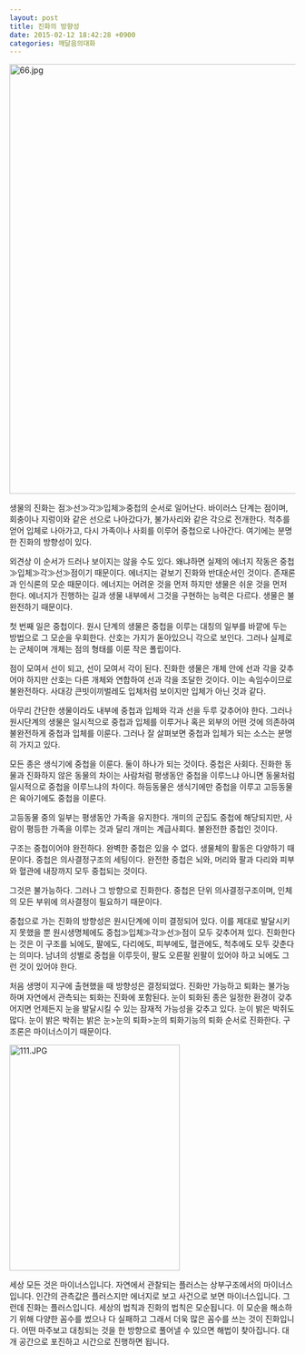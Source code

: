 ```yaml
---
layout: post
title: 진화의 방향성
date: 2015-02-12 18:42:28 +0900
categories: 깨달음의대화
---
```


<img src="assets/attach/images/198/739/565/66.jpg" alt="66.jpg" width="506" height="755" />   


  

      
생물의 진화는 점≫선≫각≫입체≫중첩의 순서로 일어난다. 바이러스 단계는 점이며, 회충이나 지렁이와 같은 선으로 나아갔다가, 불가사리와 같은 각으로 전개한다. 척추를 얻어 입체로 나아가고, 다시 가족이나 사회를 이루어 중첩으로 나아간다. 여기에는 분명한 진화의 방향성이 있다. 

  


외견상 이 순서가 드러나 보이지는 않을 수도 있다. 왜냐하면 실제의 에너지 작동은 중첩≫입체≫각≫선≫점이기 때문이다. 에너지는 겉보기 진화와 반대순서인 것이다. 존재론과 인식론의 모순 때문이다. 에너지는 어려운 것을 먼저 하지만 생물은 쉬운 것을 먼저 한다. 에너지가 진행하는 길과 생물 내부에서 그것을 구현하는 능력은 다르다. 생물은 불완전하기 때문이다. 

  


첫 번째 일은 중첩이다. 원시 단계의 생물은 중첩을 이루는 대칭의 일부를 바깥에 두는 방법으로 그 모순을 우회한다. 산호는 가지가 돋아있으니 각으로 보인다. 그러나 실제로는 군체이며 개체는 점의 형태를 이룬 작은 폴립이다.

  


점이 모여서 선이 되고, 선이 모여서 각이 된다. 진화한 생물은 개체 안에 선과 각을 갖추어야 하지만 산호는 다른 개체와 연합하여 선과 각을 조달한 것이다. 이는 속임수이므로 불완전하다. 사대강 큰빗이끼벌레도 입체처럼 보이지만 입체가 아닌 것과 같다.

  


아무리 간단한 생물이라도 내부에 중첩과 입체와 각과 선을 두루 갖추어야 한다. 그러나 원시단계의 생물은 일시적으로 중첩과 입체를 이루거나 혹은 외부의 어떤 것에 의존하여 불완전하게 중첩과 입체를 이룬다. 그러나 잘 살펴보면 중첩과 입체가 되는 소스는 분명히 가지고 있다. 

  


모든 종은 생식기에 중첩을 이룬다. 둘이 하나가 되는 것이다. 중첩은 사회다. 진화한 동물과 진화하지 않은 동물의 차이는 사람처럼 평생동안 중첩을 이루느냐 아니면 동물처럼 일시적으로 중첩을 이루느냐의 차이다. 하등동물은 생식기에만 중첩을 이루고 고등동물은 육아기에도 중첩을 이룬다. 

  


고등동물 중의 일부는 평생동안 가족을 유지한다. 개미의 군집도 중첩에 해당되지만, 사람이 평등한 가족을 이루는 것과 달리 개미는 계급사회다. 불완전한 중첩인 것이다. 

  


구조는 중첩이어야 완전하다. 완벽한 중첩은 있을 수 없다. 생물체의 활동은 다양하기 때문이다. 중첩은 의사결정구조의 세팅이다. 완전한 중첩은 뇌와, 머리와 팔과 다리와 피부와 혈관에 내장까지 모두 중첩되는 것이다.

  


그것은 불가능하다. 그러나 그 방향으로 진화한다. 중첩은 단위 의사결정구조이며, 인체의 모든 부위에 의사결정이 필요하기 때문이다. 

  


중첩으로 가는 진화의 방향성은 원시단계에 이미 결정되어 있다. 이를 제대로 발달시키지 못했을 뿐 원시생명체에도 중첩≫입체≫각≫선≫점이 모두 갖추어져 있다. 진화한다는 것은 이 구조를 뇌에도, 팔에도, 다리에도, 피부에도, 혈관에도, 척추에도 모두 갖춘다는 의미다. 남녀의 성별로 중첩을 이루듯이, 팔도 오른팔 왼팔이 있어야 하고 뇌에도 그런 것이 있어야 한다. 

  


처음 생명이 지구에 출현했을 때 방향성은 결정되었다. 진화만 가능하고 퇴화는 불가능하며 자연에서 관측되는 퇴화는 진화에 포함된다. 눈이 퇴화된 종은 일정한 환경이 갖추어지면 언제든지 눈을 발달시킬 수 있는 잠재적 가능성을 갖추고 있다. 눈이 밝은 박쥐도 많다. 눈이 밝은 박쥐는 밝은 눈>눈의 퇴화>눈의 퇴화기능의 퇴화 순서로 진화한다. 구조론은 마이너스이기 때문이다. 

  



<img src="assets/attach/images/198/739/565/111.JPG" alt="111.JPG" width="300" height="397" />   


  


세상 모든 것은 마이너스입니다. 자연에서 관찰되는 플러스는 상부구조에서의 마이너스입니다. 인간의 관측값은 플러스지만 에너지로 보고 사건으로 보면 마이너스입니다. 그런데 진화는 플러스입니다. 세상의 법칙과 진화의 법칙은 모순됩니다. 이 모순을 해소하기 위해 다양한 꼼수를 썼으나 다 실패하고 그래서 더욱 많은 꼼수를 쓰는 것이 진화입니다. 어떤 마주보고 대칭되는 것을 한 방향으로 풀어낼 수 있으면 해법이 찾아집니다. 대개 공간으로 포진하고 시간으로 진행하면 됩니다.
